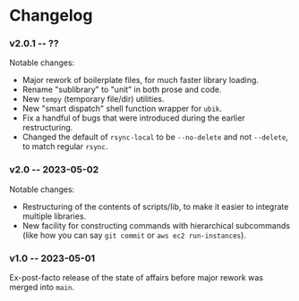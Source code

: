 Changelog
=========

### v2.0.1 -- ??

Notable changes:

* Major rework of boilerplate files, for much faster library loading.
* Rename "sublibrary" to "unit" in both prose and code.
* New `tempy` (temporary file/dir) utilities.
* New "smart dispatch" shell function wrapper for `ubik`.
* Fix a handful of bugs that were introduced during the earlier restructuring.
* Changed the default of `rsync-local` to be `--no-delete` and not `--delete`,
  to match regular `rsync`.

### v2.0 -- 2023-05-02

Notable changes:

* Restructuring of the contents of scripts/lib, to make it easier to integrate
  multiple libraries.
* New facility for constructing commands with hierarchical subcommands (like how
  you can say `git commit` or `aws ec2 run-instances`).

### v1.0 -- 2023-05-01

Ex-post-facto release of the state of affairs before major rework was
merged into `main`.
